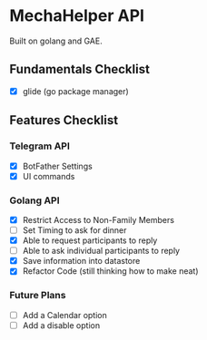 # MechaHelper API

Built on golang and GAE.

## Fundamentals Checklist
- [X] glide (go package manager)

## Features Checklist

### Telegram API
- [X] BotFather Settings 
- [X] UI commands

### Golang API
- [X] Restrict Access to Non-Family Members 
- [ ] Set Timing to ask for dinner
- [X] Able to request participants to reply
- [ ] Able to ask individual participants to reply
- [X] Save information into datastore
- [X] Refactor Code (still thinking how to make neat)

### Future Plans
- [ ] Add a Calendar option
- [ ] Add a disable option
